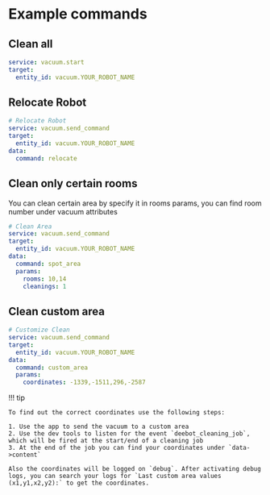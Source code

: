 # Example commands

## Clean all

```yaml
service: vacuum.start
target:
  entity_id: vacuum.YOUR_ROBOT_NAME
```

## Relocate Robot

```yaml
# Relocate Robot
service: vacuum.send_command
target:
  entity_id: vacuum.YOUR_ROBOT_NAME
data:
  command: relocate
```

## Clean only certain rooms

You can clean certain area by specify it in rooms params, you can find room number under vacuum attributes

```yaml
# Clean Area
service: vacuum.send_command
target:
  entity_id: vacuum.YOUR_ROBOT_NAME
data:
  command: spot_area
  params:
    rooms: 10,14
    cleanings: 1
```

## Clean custom area

```yaml
# Customize Clean
service: vacuum.send_command
target:
  entity_id: vacuum.YOUR_ROBOT_NAME
data:
  command: custom_area
  params:
    coordinates: -1339,-1511,296,-2587
```

!!! tip

    To find out the correct coordinates use the following steps:

    1. Use the app to send the vacuum to a custom area
    2. Use the dev tools to listen for the event `deebot_cleaning_job`, which will be fired at the start/end of a cleaning job
    3. At the end of the job you can find your coordinates under `data->content`

    Also the coordinates will be logged on `debug`. After activating debug logs, you can search your logs for `Last custom area values (x1,y1,x2,y2):` to get the coordinates.
